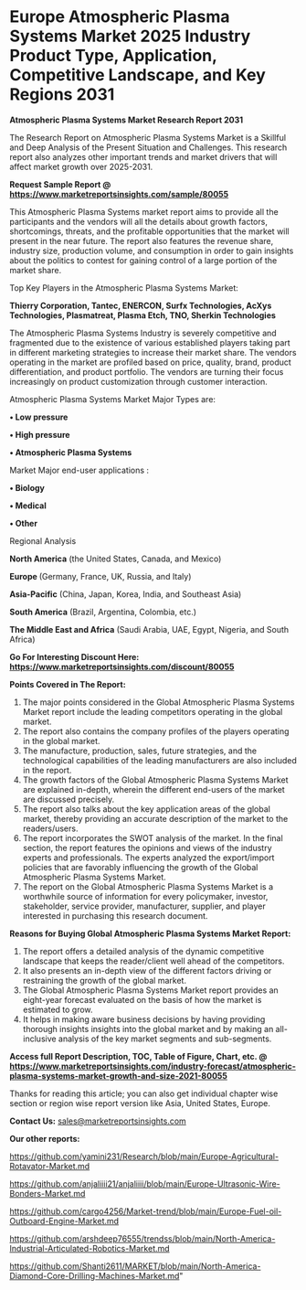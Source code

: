 # Europe Atmospheric Plasma Systems Market 2025 Industry Product Type, Application, Competitive Landscape, and Key Regions 2031

<strong>Atmospheric Plasma Systems Market Research Report 2031</strong>

The Research Report on Atmospheric Plasma Systems Market is a Skillful and Deep Analysis of the Present Situation and Challenges. This research report also analyzes other important trends and market drivers that will affect market growth over 2025-2031.

<strong>Request Sample Report @ <a href=https://www.marketreportsinsights.com/sample/80055>https://www.marketreportsinsights.com/sample/80055</a></strong>

This Atmospheric Plasma Systems market report aims to provide all the participants and the vendors will all the details about growth factors, shortcomings, threats, and the profitable opportunities that the market will present in the near future. The report also features the revenue share, industry size, production volume, and consumption in order to gain insights about the politics to contest for gaining control of a large portion of the market share.

Top Key Players in the Atmospheric Plasma Systems Market:

<strong>Thierry Corporation, Tantec, ENERCON, Surfx Technologies, AcXys Technologies, Plasmatreat, Plasma Etch, TNO, Sherkin Technologies</strong>

The Atmospheric Plasma Systems Industry is severely competitive and fragmented due to the existence of various established players taking part in different marketing strategies to increase their market share. The vendors operating in the market are profiled based on price, quality, brand, product differentiation, and product portfolio. The vendors are turning their focus increasingly on product customization through customer interaction.

Atmospheric Plasma Systems Market Major Types are:

<strong>• Low pressure

• High pressure

• Atmospheric Plasma Systems</strong>

Market Major end-user applications :

<strong>• Biology

• Medical

• Other</strong>

Regional Analysis

</u><strong><b>North America</b></strong> (the United States, Canada, and Mexico)

<strong><b>Europe </b></strong>(Germany, France, UK, Russia, and Italy)

<strong><b>Asia-Pacific</b></strong> (China, Japan, Korea, India, and Southeast Asia)

<strong><b>South America</b></strong> (Brazil, Argentina, Colombia, etc.)

<strong><b>The Middle East and Africa</b></strong> (Saudi Arabia, UAE, Egypt, Nigeria, and South Africa)

<strong>Go For Interesting Discount Here: <a href=https://www.marketreportsinsights.com/discount/80055>https://www.marketreportsinsights.com/discount/80055</a></strong>

<strong>Points Covered in The Report:</strong>
<ol>
  <li>The major points considered in the Global Atmospheric Plasma Systems Market report include the leading competitors operating in the global market.</li>
  <li>The report also contains the company profiles of the players operating in the global market.</li>
  <li>The manufacture, production, sales, future strategies, and the technological capabilities of the leading manufacturers are also included in the report.</li>
  <li>The growth factors of the Global Atmospheric Plasma Systems Market are explained in-depth, wherein the different end-users of the market are discussed precisely.</li>
  <li>The report also talks about the key application areas of the global market, thereby providing an accurate description of the market to the readers/users.</li>
  <li>The report incorporates the SWOT analysis of the market. In the final section, the report features the opinions and views of the industry experts and professionals. The experts analyzed the export/import policies that are favorably influencing the growth of the Global Atmospheric Plasma Systems Market.</li>
  <li>The report on the Global Atmospheric Plasma Systems Market is a worthwhile source of information for every policymaker, investor, stakeholder, service provider, manufacturer, supplier, and player interested in purchasing this research document.</li>
</ol>
<strong>Reasons for Buying Global Atmospheric Plasma Systems Market Report:</strong>

<ol>
  <li>The report offers a detailed analysis of the dynamic competitive landscape that keeps the reader/client well ahead of the competitors.</li>
  <li>It also presents an in-depth view of the different factors driving or restraining the growth of the global market.</li>
  <li>The Global Atmospheric Plasma Systems Market report provides an eight-year forecast evaluated on the basis of how the market is estimated to grow.</li>
  <li>It helps in making aware business decisions by having providing thorough insights insights into the global market and by making an all-inclusive analysis of the key market segments and sub-segments.</li>
</ol>
<strong>Access full Report Description, TOC, Table of Figure, Chart, etc. @ <a href=https://www.marketreportsinsights.com/industry-forecast/atmospheric-plasma-systems-market-growth-and-size-2021-80055>https://www.marketreportsinsights.com/industry-forecast/atmospheric-plasma-systems-market-growth-and-size-2021-80055</a></strong>


Thanks for reading this article; you can also get individual chapter wise section or region wise report version like Asia, United States, Europe.

<strong>Contact Us:</strong>
sales@marketreportsinsights.com

<strong>Our other reports:</strong>

<a href=https://github.com/yamini231/Research/blob/main/Europe-Agricultural-Rotavator-Market.md>https://github.com/yamini231/Research/blob/main/Europe-Agricultural-Rotavator-Market.md</a>

<a href=https://github.com/anjaliiii21/anjaliiii/blob/main/Europe-Ultrasonic-Wire-Bonders-Market.md>https://github.com/anjaliiii21/anjaliiii/blob/main/Europe-Ultrasonic-Wire-Bonders-Market.md</a>

<a href=https://github.com/cargo4256/Market-trend/blob/main/Europe-Fuel-oil-Outboard-Engine-Market.md>https://github.com/cargo4256/Market-trend/blob/main/Europe-Fuel-oil-Outboard-Engine-Market.md</a>

<a href=https://github.com/arshdeep76555/trendss/blob/main/North-America-Industrial-Articulated-Robotics-Market.md>https://github.com/arshdeep76555/trendss/blob/main/North-America-Industrial-Articulated-Robotics-Market.md</a>

<a href=https://github.com/Shanti2611/MARKET/blob/main/North-America-Diamond-Core-Drilling-Machines-Market.md>https://github.com/Shanti2611/MARKET/blob/main/North-America-Diamond-Core-Drilling-Machines-Market.md</a>"
